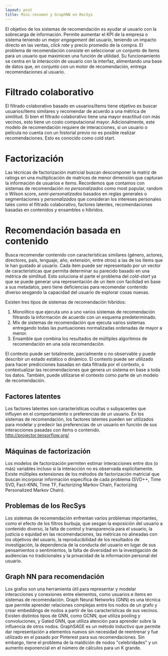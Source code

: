 ```yaml
---
layout: post
title: Mini-resumen y GraphNN en RecSys
---
```


El objetivo de los sistemas de recomendación es ayudar al usuario con la sobrecarga de información. Permite aumentar el KPI de la empresa o sistema teniendo un mejor *engagement* del usuario, teniendo un impacto directo en las ventas, *click rate* y precio promedio de la compra. El problema de recomendación consiste en seleccionar un conjunto de ítems para un usuario que maximicen una función de utilidad. Su funcionamiento se centra en la interacción de usuario con la interfaz, alimentando una base de datos que, en conjunto con un motor de recomendación, entrega recomendaciones al usuario.

# Filtrado colaborativo

El filtrado colaborativo basado en usuarios/ítems tiene objetivo es buscar usuarios/items similares y recomendar de acuerdo a una métrica de similitud. Si bien el filtrado colaborativo tiene una mayor exactitud con más vecinos, esto tiene un costo computacional mayor. Adicionalmente, este modelo de recomendación requiere de interacciones, si un usuario o película no cuenta con un historial previo no es posible realizar recomendaciones. Esto es conocido como cold start.

# Factorización

Las técnicas de factorización matricial buscan descomponer la matriz de ratings en una multiplicación de matrices de menor dimensión que capturan la información de usuarios e items. Recordemos que contamos con sistemas de recomendación *no personalizados* como most popular, random o Wilson score, *semi-personalizados* basados en reglas generales o segmentaciones y *personalizados* que consideran los intereses personales tales como el filtrado colaborativo, factores latentes, recomendaciones basadas en contenidos y ensambles o híbridos. 

# Recomendación basada en contenido

Busca recomendar contenido con características similares (género, actores, directores, país, lenguaje, año, extensión, entre otros) a las de los items que le han gustado al usuario. Cada ítem puede ser representado por un vector de características que permita determinar su parecido basado en una métrica de similitud. Esto soluciona el parte el problema del *cold-start* ya que se puede generar una representación de un ítem con facilidad en base a sus metadatos, pero tiene deficiencias para recomendar contenido diverso sesgando la capacidad del usuario de explorar cosas nuevas.

Existen tres tipos de sistemas de recomendación híbridos:

1. Monolítico que ejecuta uno a uno varios sistemas de recomendación filtrando la información de acuerdo con un esquema predeterminado.
2. Mix de sistemas de recomendación que ejecuta varios sistemas entregando todas las puntuaciones normalizadas ordenadas de mayor a menor.
3. Ensamble que combina los resultados de múltiples algoritmos de recomendación en una sola recomendación.

El contexto puede ser totalmente, parcialmente o no observable y puede describir un estado estático o dinámico. El contexto puede ser utilizado para hacer predicciones basadas en data filtrada por el contexto, o contextualizar las recomendaciones que genera un sistema en base a toda los datos. También, puede utilizarse el contexto como parte de un modelo de recomendación.

## Factores latentes

Los factores latentes son características ocultas o subyacentes que influyen en el comportamiento o preferencias de un usuario. En los sistemas de recomendación, los factores latentes pueden ser utilizados para modelar y predecir las preferencias de un usuario en función de sus interacciones pasadas con ítems o contenido.
http://projector.tensorflow.org/

## Máquinas de factorización

Los modelos de factorización permiten estimar interacciones entre dos (o más) variables incluso si la interacción no es observada explícitamente. Existe múltiples extensiones de los métodos de factorización matricial que buscan incorporar información especifica de cada problema (SVD++, Time SVD, Fact-KNN, Time TF, Factorizing Markov Chain, Factorizing Personalized Markov Chain).

## Problemas de los RecSys

Los sistemas de recomendación enfrentan varios problemas importantes, como el efecto de los filtros burbuja, que sesgan la exposición del usuario a contenido diverso,  la falta de control y transparencia para el usuario, la justicia o equidad en las recomendaciones, las métricas no alineadas con los objetivos del usuario, la reproducibilidad de los resultados de investigación, la dependencia de la conducta del usuario en lugar de sus pensamientos o sentimientos, la falta de diversidad en la investigación de audiencias no tradicionales y la privacidad de la información personal del usuario.

## Graph NN para recomendación

Los grafos son una herramienta útil para representar y modelar interacciones y conexiones entre elementos, como usuarios e ítems en sistemas de recomendación. Graph Neural Networks (GNN) es una técnica que permite aprender relaciones complejas entre los nodos de un grafo y crear embeddings de nodos a partir de las características de sus vecinos. Existen distintos tipos de GNN, como GCNN, que utiliza pooling y convoluciones, y Gated GNN, que utiliza atención para aprender sobre la influencia de otros nodos. GraphSAGE es un método inductivo que permite dar representación a elementos nuevos sin necesidad de reentrenar y fue utilizado en el pasado por Pinterest para sus recomendaciones. Sin embargo, tiene el problema de la maldición de nodos "celebridades" y un aumento exponencial en el número de cálculos para un K grande.

